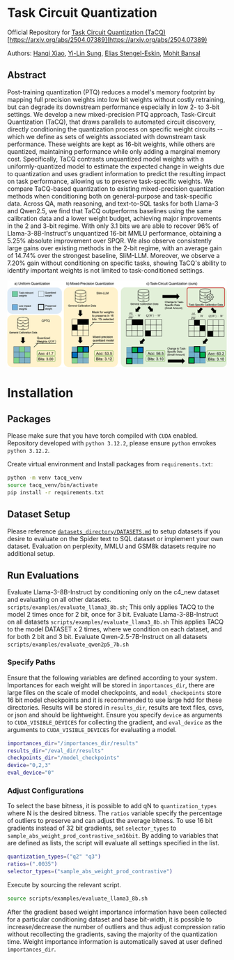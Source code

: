 # Task Circuit Quantization
Official Repository for [Task Circuit Quantization (TaCQ)](https://arxiv.org/abs/2504.07389)
[https://arxiv.org/abs/2504.07389](https://arxiv.org/abs/2504.07389)

Authors: [Hanqi Xiao](https://github.com/The-Inscrutable-X/website), [Yi-Lin Sung](https://ylsung.github.io/), [Elias Stengel-Eskin](https://esteng.github.io/), [Mohit Bansal](https://www.cs.unc.edu/~mbansal/)

## Abstract
Post-training quantization (PTQ) reduces a model's memory footprint by mapping full precision weights into low bit weights without costly retraining, but can degrade its downstream performance especially in low 2- to 3-bit settings. We develop a new mixed-precision PTQ approach, Task-Circuit Quantization (TaCQ), that draws parallels to automated circuit discovery, directly conditioning the quantization process on specific weight circuits -- which we define as sets of weights associated with downstream task performance. These weights are kept as 16-bit weights, while others are quantized, maintaining performance while only adding a marginal memory cost. Specifically, TaCQ contrasts unquantized model weights with a uniformly-quantized model to estimate the expected change in weights due to quantization and uses gradient information to predict the resulting impact on task performance, allowing us to preserve task-specific weights. We compare TaCQ-based quantization to existing mixed-precision quantization methods when conditioning both on general-purpose and task-specific data. Across QA, math reasoning, and text-to-SQL tasks for both Llama-3 and Qwen2.5, we find that TaCQ outperforms baselines using the same calibration data and a lower weight budget, achieving major improvements in the 2 and 3-bit regime. With only 3.1 bits we are able to recover 96% of Llama-3-8B-Instruct's unquantized 16-bit MMLU performance, obtaining a 5.25% absolute improvement over SPQR. We also observe consistently large gains over existing methods in the 2-bit regime, with an average gain of 14.74% over the strongest baseline, SliM-LLM. Moreover, we observe a 7.20% gain without conditioning on specific tasks, showing TaCQ's ability to identify important weights is not limited to task-conditioned settings.


![Your Image](images/Fig1final.png)

# Installation

## Packages
Please make sure that you have torch compiled with `CUDA` enabled. Repository developed with `python 3.12.2`, please ensure `python` envokes `python 3.12.2`.

Create virtual environment and Install packages from `requirements.txt`:
```bash
python -m venv tacq_venv
source tacq_venv/bin/activate
pip install -r requirements.txt
```

## Dataset Setup
Please reference [`datasets_directory/DATASETS.md`](./datasets_directory/DATASETS.md) to setup datasets if you desire to evaluate on the Spider text to SQL dataset or implement your own dataset. Evaluation on perplexity, MMLU and GSM8k datasets require no additional setup.

## Run Evaluations
Evaluate Llama-3-8B-Instruct by conditioning only on the c4_new dataset and evaluating on all other datasets. `scripts/examples/evaluate_llama3_8b.sh`; This only applies TACQ to the model 2 times once for 2 bit, once for 3 bit. 
Evaluate Llama-3-8B-Instruct on all datasets `scripts/examples/evaluate_llama3_8b.sh` This applies TACQ to the model DATASET x 2 times, where we condition on each dataset, and for both 2 bit and 3 bit.
Evaluate Qwen-2.5-7B-Instruct on all datasets `scripts/examples/evaluate_qwen2p5_7b.sh`

### Specify Paths
Ensure that the following variables are defined according to your system.
Importances for each weight will be stored in `importances_dir`, there are large files on the scale of model checkpoints, and `model_checkpoints` store 16 bit model checkpoints and it is recommended to use large hdd for these directories. 
Results will be stored in `results_dir`, results are text files, csvs, or json and should be lightweight. Ensure you specify `device` as arguments to `CUDA_VISIBLE_DEVICES` for collecting the gradient, and `eval_device` as the arguments to `CUDA_VISIBLE_DEVICES` for evaluating a model. 

```bash
importances_dir="/importances_dir/results"
results_dir="/eval_dir/results"
checkpoints_dir="/model_checkpoints"
device="0,2,3"
eval_device="0"
```

### Adjust Configurations
To select the base bitness, it is possible to add qN to `quantization_types` where N is the desired bitness.
The `ratios` variable specify the percentage of outliers to preserve and can adjust the average bitness. 
To use 16 bit gradients instead of 32 bit gradients, set `selector_types` to `sample_abs_weight_prod_contrastive_sm16bit`.
By adding to variables that are defined as lists, the script will evaluate all settings specified in the list.

```bash
quantization_types=("q2" "q3")
ratios=(".0035")
selector_types=("sample_abs_weight_prod_contrastive")
```

Execute by sourcing the relevant script.
```bash
source scripts/examples/evaluate_llama3_8b.sh
```

After the gradient based weight importance information have been collected for a particular conditioning dataset and base bit-width, it is possible to increase/decrease the number of outliers and thus adjust compression ratio without recollecting the gradients, saving the majority of the quantization time. Weight importance information is automatically saved at user defined `importances_dir`.